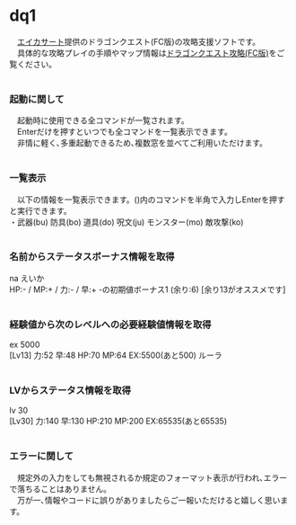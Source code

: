 # dq1
　[エイカサート](https://www.aacus.art/)提供のドラゴンクエスト(FC版)の攻略支援ソフトです。<br>
　具体的な攻略プレイの手順やマップ情報は[ドラゴンクエスト攻略(FC版)](https://www.aacus.art/2022/02/8-5.html)をご覧ください。<br><br>

### 起動に関して
　起動時に使用できる全コマンドが一覧されます。<br>
　Enterだけを押すといつでも全コマンドを一覧表示できます。<br>
　非情に軽く､多重起動できるため､複数窓を並べてご利用いただけます。<br><br>

### 一覧表示
　以下の情報を一覧表示できます。()内のコマンドを半角で入力しEnterを押すと実行できます。<br>
・武器(bu) 防具(bo) 道具(do) 呪文(ju) モンスター(mo) 敵攻撃(ko)<br><br>

### 名前からステータスボーナス情報を取得
na えいか<br>
HP:- / MP:+ / 力:- / 早:+ -の初期値ボーナス1 (余り:6) [余り13がオススメです]<br><br>

### 経験値から次のレベルへの必要経験値情報を取得
ex 5000<br>
[Lv13] 力:52 早:48 HP:70 MP:64 EX:5500(あと500) ルーラ<br><br>

### LVからステータス情報を取得
lv 30<br>
[Lv30] 力:140 早:130 HP:210 MP:200 EX:65535(あと65535)<br><br>

### エラーに関して
　規定外の入力をしても無視されるか規定のフォーマット表示が行われ､エラーで落ちることはありません。<br>
　万が一､情報やコードに誤りがありましたらご一報いただけると嬉しく思います。
